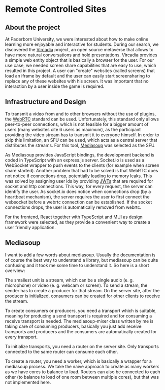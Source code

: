 # Remote Controlled Sites

## About the project
At Paderborn University, we were interested about how to make online learning more enjoyable and interactive for students. During our search, we discovered the [Vircadia](https://vircadia.com/) project, an open source metaverse that allows to have more natural conversations and hold presentations. Vircadia provides a simple web entity object that is basically a browser for the user. For our use case, we needed screen share capabilities that are easy to use, which resulted in this project. A user can "create" websites (called screens) that load an iframe by default and the user can easily start screensharing to replace any of these websites with his screen. It was important that no interaction by a user inside the game is required.

## Infrastructure and Design
To transmit a video from and to other browsers without the use of plugins, the [WebRTC](https://webrtc.org/) standard can be used. Unfortunately, this standard only allows peer-to-peer connections, which is not feasible for a bigger amount of users (many websites cite 6 users as maximum), as the participant providing the video stream has to transmit it to everyone himself. In order to skip this limitation, an SFU can be used, which acts as a central server that distributes the streams. For this tool, [Mediasoup](https://mediasoup.org/) was selected as the SFU.

As Mediasoup provides JavaScript bindings, the development backend is coded in TypeScript with an express.js server. Socket.io is used as a WebSocket wrapper to push events to the clients (for example when screen share started). Another problem that had to be solved is that WebRTC does not notice if connections drop, potentially leading to memory leaks. This was solved by assigning user ids by providing [JWTs](https://jwt.io/) that are required for socket and http connections. This way, for every request, the server can identify the user. As socket.io does notice when connections drop (by a heartbeat mechanism), the server requires the user to first connect the websocket before a webrtc connection can be established. If the socket connections drops, the user is automatically removed from webrtc.

For the frontend, React together with TypeScript and [MUI](https://mui.com/) as design framework were selected, as they provide a convenient way to create a user friendly application.

## Mediasoup
I want to add a few words about mediasoup. Usually the documentation is of course the best way to understand a library, but mediasoup can be quite confusing and it took me some time to understand it. So here is a short overview:

The smallest unit is a stream, which can be a single audio (e. g. microphone) or video (e. g. webcam or screen). To send a stream, the sender has to create a producer for that stream. On the server site, after the producer is initialized, consumers can be created for other clients to receive the stream.

To create consumers or producers, you need a transport which is suitable, meaning for producing a send transport is required and for consuming a receive transport is needed. The mediasoup-mixer class written by me is taking care of consuming producers, basically you just add receive transports and producers and the consumers are automatically created for every transport.

To initialize transports, you need a router on the server site. Only transports connected to the same router can consume each other.

To create a router, you need a worker, which is basically a wrapper for a mediasoup process. We take the naive approach to create as many workers as we have cores to balance to load. Routers can also be connected to each other (to balance to load of one room between multiple cores), but that was not implemented here.